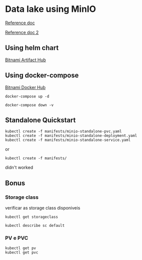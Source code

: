 # Data lake using MinIO

[Reference doc](https://docs.min.io/minio/baremetal/)

[Reference doc 2](https://github.com/kubernetes/examples/tree/master/staging/storage/minio)


## Using helm chart

[Bitnami Artifact Hub](https://artifacthub.io/packages/helm/bitnami/minio)

## Using docker-compose

[Bitnami Docker Hub](https://hub.docker.com/r/bitnami/minio/)

```
docker-compose up -d

docker-compose down -v
```



## Standalone Quickstart

```
kubectl create -f manifests/minio-standalone-pvc.yaml
kubectl create -f manifests/minio-standalone-deployment.yaml
kubectl create -f manifests/minio-standalone-service.yaml
```

or

```
kubectl create -f manifests/
```

didn't worked


## Bonus 

### Storage class

verificar as storage class disponiveis

```
kubectl get storageclass
```

```
kubectl describe sc default
```

### PV e PVC

```
kubectl get pv
kubectl get pvc
```